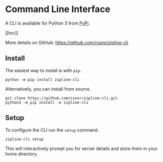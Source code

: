 # Command Line Interface

A CLI is available for Python 3 from [PyPi](https://pypi.org/project/zipline-cli).

[[toc]]

More details on GitHub: https://github.com/cssnr/zipline-cli

## Install

The easiest way to install is with `pip`.

```shell
python -m pip install zipline-cli
```

Alternatively, you can install from source.

```shell
git clone https://github.com/cssnr/zipline-cli.git
python3 -m pip install -e zipline-cli
```

## Setup

To configure the CLI run the `setup` command.

```shell
zipline-cli setup
```

This will interactively prompt you for server details and store them in your home directory.

